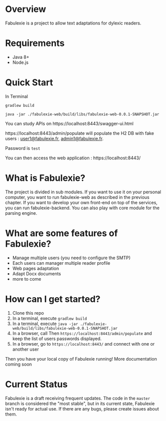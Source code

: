 Overview
=====

Fabulexie is a project to allow text adaptations for dylexic readers.

Requirements
============

- Java 8+
- Node.js

Quick Start
===========

In Terminal

`gradlew build`

`java -jar ./fabulexie-web/build/libs/fabulexie-web-0.0.1-SNAPSHOT.jar`

You can study APIs on https://localhost:8443/swagger-ui.html

https://localhost:8443/admin/populate will populate the H2 DB with fake users : user1@fabulexie.fr, admin1@fabulexie.fr. 

Password is `test`

You can then access the web application :
https://localhost:8443/

What is Fabulexie?
===============

The project is divided in sub modules. If you want to use it on your personal computer, you want to run fabulexie-web as described in the previous chapter. 
If you want to develop your own front-end on top of the services, you can run fabulexie-backend. 
You can also play with core module for the parsing engine.

What are some features of Fabulexie?
=================================

- Manage multiple users (you need to configure the SMTP)
- Each users can manager multiple reader profile
- Web pages adaptation
- Adapt Docx documents
- more to come

How can I get started?
======================

1. Clone this repo
2. In a terminal, execute `gradlew build`
3. In a terminal, execute `java -jar ./fabulexie-web/build/libs/fabulexie-web-0.0.1-SNAPSHOT.jar`
4. In a browser, call Then `https://localhost:8443/admin/populate` and keep the list of users passwords displayed.
5. In a browser, go to `https://localhost:8443/` and connect with one or another user

Then you have your local copy of Fabulexie running! More documentation coming soon

Current Status
==============

Fabulexie is a draft receiving frequent updates. The code in the `master` branch is considered the "most stable", but in its current state, Fabulexie isn't ready for actual use.
If there are any bugs, please create issues about them.
